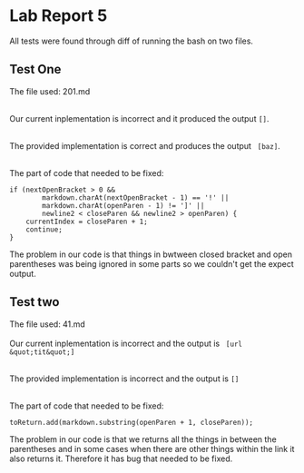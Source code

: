 # Lab Report 5

All tests were found through diff of running the bash on two files.

## Test One
The file used: 201.md
</br></br>

Our current inplementation is incorrect and it produced the output ``` [] ```. 
</br></br>

The provided implementation is correct and produces the output ```
[baz]```.
</br></br>

The part of code that needed to be fixed: 
```
if (nextOpenBracket > 0 && 
        markdown.charAt(nextOpenBracket - 1) == '!' ||
        markdown.charAt(openParen - 1) != ']' || 
        newline2 < closeParen && newline2 > openParen) {
    currentIndex = closeParen + 1;
    continue;
}
```

The problem in our code is that things in bwtween closed bracket and open parentheses was being ignored in some parts so we couldn't get the expect output. 


## Test two
The file used: 41.md
</br></br>
Our current inplementation is incorrect and the output is ```
[url &quot;tit&quot;]``` 
</br></br>

The provided implementation is incorrect and the output is ``` [] ``` 
</br></br>

The part of code that needed to be fixed: 
```
toReturn.add(markdown.substring(openParen + 1, closeParen));
```


The problem in our code is that we returns all the things in between the parentheses and in some cases when there are other things within the link it also returns it. Therefore it has bug that needed to be fixed. 
</br></br>



